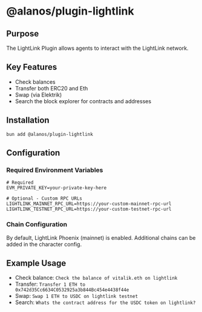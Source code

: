 # @alanos/plugin-lightlink

## Purpose

The LightLink Plugin allows agents to interact with the LightLink network.

## Key Features

- Check balances
- Transfer both ERC20 and Eth
- Swap (via Elektrik)
- Search the block explorer for contracts and addresses

## Installation

```
bun add @alanos/plugin-lightlink
```

## Configuration

### Required Environment Variables

```env
# Required
EVM_PRIVATE_KEY=your-private-key-here

# Optional - Custom RPC URLs
LIGHTLINK_MAINNET_RPC_URL=https://your-custom-mainnet-rpc-url
LIGHTLINK_TESTNET_RPC_URL=https://your-custom-testnet-rpc-url
```

### Chain Configuration

By default, LightLink Phoenix (mainnet) is enabled. Additional chains can be added in the character config.

## Example Usage

- Check balance: `Check the balance of vitalik.eth on lightlink`
- Transfer: `Transfer 1 ETH to 0x742d35Cc6634C0532925a3b844Bc454e4438f44e`
- Swap: `Swap 1 ETH to USDC on lightlink testnet`
- Search: `Whats the contract address for the USDC token on lightlink?`

